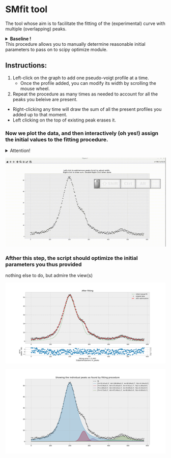 # SMfit tool
The tool whose aim is to facilitate the fitting of the (experimental) curve with multiple (overlapping) peaks.

<div class="alert alert-block alert-danger">
    <details>
        <summary><b>Baseline !</b> </summary>   
    Your curve should be baseline-corrected.
    If that is not the case, you may want to use the `baseline_als` function
    to remove the baseline first. You'll find this function in `utilities.py`.
    All you need to do is something like:
    <pre>y -= ut.baseline_als(y)</pre>
    (After you have loaded your data) to create a new, baseline substracted, y.
    </details>
</div>
This procedure allows you to manually determine reasonable initial parameters to pass on to scipy optimize module.

## **Instructions:** 
1. Left-click on the graph to add one pseudo-voigt profile at a time.
    -  Once the profile added, you can modify its width by scrolling the mouse wheel.
2. Repeat the procedure as many times as needed to account for all the peaks you beleive are present.
- Right-clicking any time will draw the sum of all the present profiles you added up to that moment.
- Left clicking on the top of existing peak erases it.



### Now we plot the data, and then interactively (oh yes!) assign the initial values to the fitting procedure.
<div class="alert alert-block alert-warning">
<details>
    <summary>Attention!</summary>
    This step is very important. You should be aware that there could be <b>many</b> different combinations of peaks that can fit you data equally well. This is why your expert (yes, that's you) input is important. Other thing of paramount importance is to set the limits on the fitting parameters (restrain the space whithin which the algorithm searches for <b>a</b> minimum).
</details>
</div>

![](pics/SMfit_in_action.gif)

### Afther this step, the script should optimize the initial parameters you thus provided
nothing else to do, but admire the view(s)


![fitting error](pics/Figure_1.png)


![Peaks Fitted](pics/Figure_2.png)
